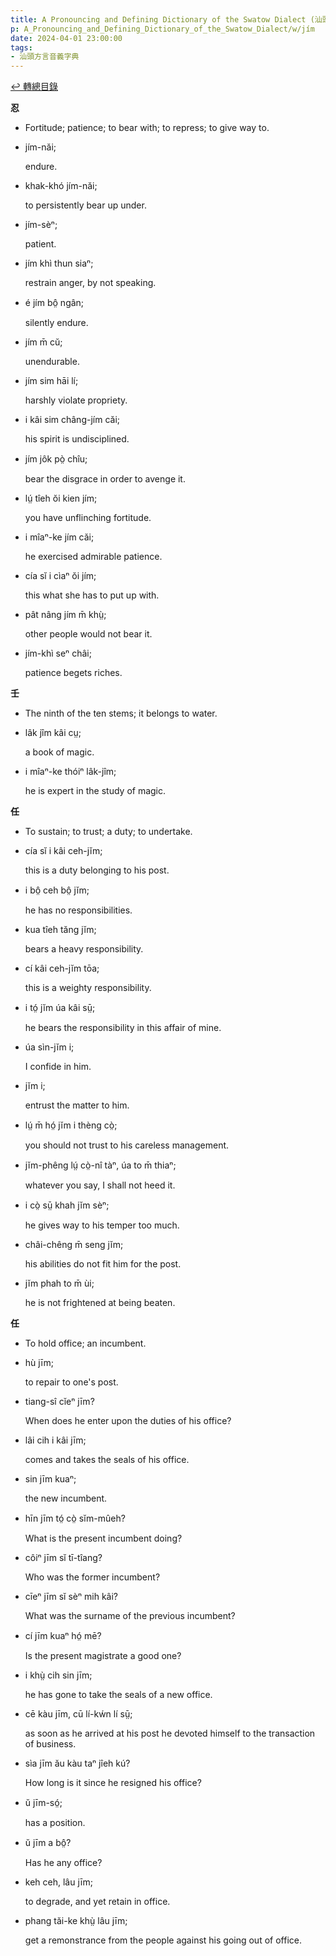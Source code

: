 ```yaml
---
title: A Pronouncing and Defining Dictionary of the Swatow Dialect (汕頭方言音義字典) / jím
p: A_Pronouncing_and_Defining_Dictionary_of_the_Swatow_Dialect/w/jím
date: 2024-04-01 23:00:00
tags: 
- 汕頭方言音義字典
---
```


[↩️ 轉總目錄](/A_Pronouncing_and_Defining_Dictionary_of_the_Swatow_Dialect)


**忍**
- Fortitude; patience; to bear with; to repress; to give way to.

- jím-năi;

  endure.

- khak-khó jím-năi;

  to persistently bear up under.

- jím-sèⁿ;

  patient.

- jím khì thun siaⁿ;

  restrain anger, by not speaking.

- é jím bô̤ ngân;

  silently endure.

- jím m̄ cŭ;

  unendurable.

- jím sim hāi lí;

  harshly violate propriety.

- i kâi sim châng-jím căi;

  his spirit is undisciplined.

- jím jôk pò̤ chîu;

  bear the disgrace in order to avenge it.

- lṳ́ tîeh ŏi kien jím;

  you have unflinching fortitude.

- i mîaⁿ-ke jím căi;

  he exercised admirable patience.

- cía sĭ i cìaⁿ ŏi jím;

  this what she has to put up with.

- pât nâng jím m̄ khṳ̀;

  other people would not bear it.

- jím-khì seⁿ châi;

  patience begets riches. 

**壬**
- The ninth of the ten stems; it belongs to water.

- lâk jîm kâi cṳ;

  a book of magic.

- i mîaⁿ-ke thóiⁿ lâk-jîm;

  he is expert in the study of magic.

**任**
- To sustain; to trust; a duty; to undertake.

- cía sĭ i kâi ceh-jĭm;

  this is a duty belonging to his post.

- i bô̤ ceh bô̤ jĭm;

  he has no responsibilities.

- kua tîeh tăng jĭm;

  bears a heavy responsibility.

- cí kâi ceh-jĭm tōa;

  this is a weighty responsibility.

- i tó̤ jĭm úa kâi sṳ̄;

  he bears the responsibility in this affair of mine.

- úa sìn-jĭm i;

  I confide in him.

- jĭm i;

  entrust the matter to him.

- lṳ́ m̄ hó̤ jĭm i thèng cò̤;

  you should not trust to his careless management.

- jĭm-phêng lṳ́ cò̤-nî tàⁿ, úa to m̄ thiaⁿ;

  whatever you say, I shall not heed it.

- i cò̤ sṳ̄ khah jĭm sèⁿ;

  he gives way to his temper too much.

- châi-chêng m̄ seng jĭm;

  his abilities do not fit him for the post.

- jĭm phah to m̄ ùi;

  he is not frightened at being beaten.

**任**
- To hold office; an incumbent.

- hù jīm;

  to repair to one's post.

- tiang-sî cĭeⁿ jīm?

  When does he enter upon the duties of his office?

- lâi cih i kâi jīm;

  comes and takes the seals of his office.

- sin jīm kuaⁿ;

  the new incumbent.

- hīn jīm tó̤ cò̤ sĭm-mûeh?

  What is the present incumbent doing?

- côiⁿ jīm sĭ tī-tîang?

  Who was the former incumbent?

- cīeⁿ jīm sĭ sèⁿ mih kâi?

  What was the surname of the previous incumbent?

- cí jīm kuaⁿ hó̤ mē?

  Is the present magistrate a good one?

- i khṳ̀ cih sin jīm;

  he has gone to take the seals of a new office.

- cē kàu jīm, cū lí-kẃn lí sṳ̄;

  as soon as he arrived at his post he devoted himself to the transaction of business.

- sìa jīm ău kàu taⁿ jîeh kú?

  How long is it since he resigned his office?

- ŭ jīm-só̤;

  has a position.

- ŭ jīm a bô̤?

  Has he any office?

- keh ceh, lâu jīm;

  to degrade, and yet retain in office.

- phang tăi-ke khṳ̀ lâu jīm;

  get a remonstrance from the people against his going out of office.
